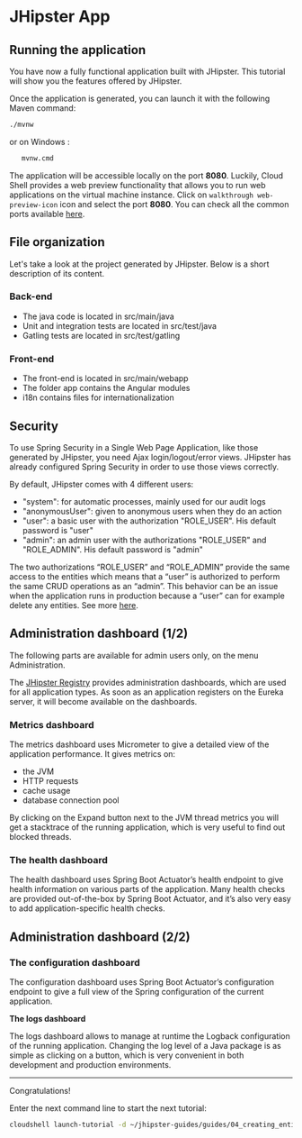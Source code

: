 # JHipster App

<walkthrough-tutorial-duration duration="10"></walkthrough-tutorial-duration>

## Running the application

You have now a fully functional application built with JHipster.
This tutorial will show you the features offered by JHipster.

Once the application is generated, you can launch it with the following Maven command:
```bash
./mvnw
```

or on Windows : 
```bash
   mvnw.cmd
```

The application will be accessible locally on the port **8080**. Luckily, Cloud Shell provides a web 
preview functionality that allows you to run web applications on the virtual machine instance.
Click on `walkthrough web-preview-icon` icon and select the port **8080**.
You can check all the common ports available [here](https://www.jhipster.tech/common-ports/).

## File organization
Let's take a look at the project generated by JHipster. Below is a short description of its content.

### Back-end
* The java code is located in src/main/java
* Unit and integration tests are located in src/test/java
* Gatling tests are located in src/test/gatling 

### Front-end
* The front-end is located in src/main/webapp
* The folder app contains the Angular modules
* i18n contains files for internationalization

## Security
To use Spring Security in a Single Web Page Application, like those generated by JHipster, you need Ajax login/logout/error views. JHipster has already configured Spring Security in order to use those views correctly.

By default, JHipster comes with 4 different users:
* "system": for automatic processes, mainly used for our audit logs
* "anonymousUser": given to anonymous users when they do an action 
* "user": a basic user with the authorization "ROLE_USER". His default password is "user"
* "admin": an admin user with the authorizations "ROLE_USER" and "ROLE_ADMIN". His default password is "admin"


The two authorizations “ROLE_USER” and “ROLE_ADMIN” provide the same access to the entities which 
means that a “user” is authorized to perform the same CRUD operations as an “admin”. This behavior can be 
an issue when the application runs in production because a “user” can for example delete any entities.
See more [here](https://www.jhipster.tech/security/).


## Administration dashboard (1/2)
The following parts are available for admin users only, on the menu Administration.

The [JHipster Registry](https://www.jhipster.tech/jhipster-registry/) provides administration dashboards, which are used for all application types.
As soon as an application registers on the Eureka server, it will become available on the dashboards.

### Metrics dashboard
The metrics dashboard uses Micrometer to give a detailed view of the application performance.
It gives metrics on:
* the JVM
* HTTP requests
* cache usage
* database connection pool
 
 By clicking on the Expand button next to the JVM thread metrics you will get a stacktrace of the 
 running application, which is very useful to find out blocked threads.

 ### The health dashboard
 The health dashboard uses Spring Boot Actuator’s health endpoint to give health information on 
 various parts of the application. Many health checks are provided out-of-the-box by Spring Boot 
 Actuator, and it’s also very easy to add application-specific health checks.

## Administration dashboard (2/2)
### The configuration dashboard
The configuration dashboard uses Spring Boot Actuator’s configuration endpoint 
to give a full view of the Spring configuration of the current application.

**The logs dashboard**  

The logs dashboard allows to manage at runtime the Logback configuration of the running application. 
Changing the log level of a Java package is as simple as clicking on a button, which is very convenient in both development and production environments.

---

<walkthrough-conclusion-trophy></walkthrough-conclusion-trophy>

Congratulations!

Enter the next command line to start the next tutorial:

```bash
cloudshell launch-tutorial -d ~/jhipster-guides/guides/04_creating_entities_with_jdl_studio.md;
```
